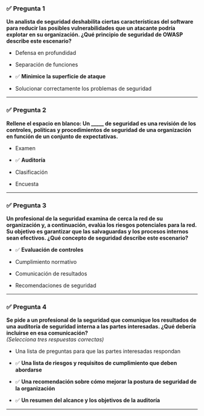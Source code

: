 
### ✅ **Pregunta 1**

**Un analista de seguridad deshabilita ciertas características del software para reducir las posibles vulnerabilidades que un atacante podría explotar en su organización. ¿Qué principio de seguridad de OWASP describe este escenario?**

-  Defensa en profundidad
    
-  Separación de funciones
    
- ✅ **Minimice la superficie de ataque**
    
-  Solucionar correctamente los problemas de seguridad
    

---

### ✅ **Pregunta 2**

**Rellene el espacio en blanco: Un _____ de seguridad es una revisión de los controles, políticas y procedimientos de seguridad de una organización en función de un conjunto de expectativas.**

-  Examen
    
- ✅ **Auditoría**
    
-  Clasificación
    
-  Encuesta
    

---

### ✅ **Pregunta 3**

**Un profesional de la seguridad examina de cerca la red de su organización y, a continuación, evalúa los riesgos potenciales para la red. Su objetivo es garantizar que las salvaguardas y los procesos internos sean efectivos. ¿Qué concepto de seguridad describe este escenario?**

- ✅ **Evaluación de controles**
    
-  Cumplimiento normativo
    
-  Comunicación de resultados
    
-  Recomendaciones de seguridad
    

---

### ✅ **Pregunta 4**

**Se pide a un profesional de la seguridad que comunique los resultados de una auditoría de seguridad interna a las partes interesadas. ¿Qué debería incluirse en esa comunicación?**  
_(Selecciona tres respuestas correctas)_

-  Una lista de preguntas para que las partes interesadas respondan
    
- ✅ **Una lista de riesgos y requisitos de cumplimiento que deben abordarse**
    
- ✅ **Una recomendación sobre cómo mejorar la postura de seguridad de la organización**
    
- ✅ **Un resumen del alcance y los objetivos de la auditoría**
    

---
